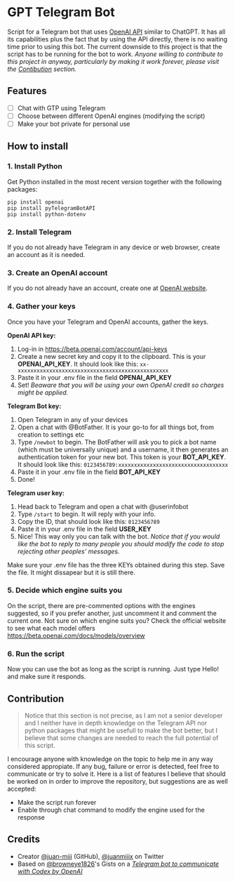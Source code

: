 # GPT Telegram Bot
Script for a Telegram bot that uses [OpenAI API](https://beta.openai.com/overview) similar to ChatGPT. It has all its capabilities plus the fact that by using the API directly, there is no waiting time prior to using this bot. The current downside to this project is that the script has to be running for the bot to work. _Anyone willing to contribute to this project in anyway, particularly by making it work forever, please visit the [Contibution](#contribution) section._

## Features
- [ ] Chat with GTP using Telegram
- [ ] Choose between different OpenAI engines (modifying the script)
- [ ] Make your bot private for personal use

## How to install
### 1. Install Python
Get Python installed in the most recent version together with the following packages:

```
pip install openai
pip install pyTelegramBotAPI
pip install python-dotenv
```

### 2. Install Telegram
If you do not already have Telegram in any device or web browser, create an account as it is needed.

### 3. Create an OpenAI account
If you do not already have an account, create one at [OpenAI website](https://beta.openai.com/signup).

### 4. Gather your keys

Once you have your Telegram and OpenAI accounts, gather the keys.

**OpenAI API key:**
1. Log-in in https://beta.openai.com/account/api-keys
2. Create a new secret key and copy it to the clipboard. This is your **OPENAI_API_KEY**. It should look like this: `xx-xxxxxxxxxxxxxxxxxxxxxxxxxxxxxxxxxxxxxxxxxxxxxxxx`
3. Paste it in your .env file in the field **OPENAI_API_KEY**
4. Set!
_Beaware that you will be using your own OpenAI credit so charges might be applied._

**Telegram Bot key:**
1. Open Telegram in any of your devices
2. Open a chat with @BotFather. It is your go-to for all things bot, from creation to settings etc
3. Type `/newbot` to begin. The BotFather will ask you to pick a bot name (which must be universally unique) and a username, it then generates an authentication token for your new bot. This token is your **BOT_API_KEY**. It should look like this: `0123456789:xxxxxxxxxxxxxxxxxxxxxxxxxxxxxxxxxxx`
4. Paste it in your .env file in the field **BOT_API_KEY**
5. Done!

**Telegram user key:**
1. Head back to Telegram and open a chat with @userinfobot
2. Type `/start` to begin. It will reply with your info.
3. Copy the ID, that should look like this: `0123456789`
4. Paste it in your .env file in the field **USER_KEY**
5. Nice! This way only you can talk with the bot.
_Notice that if you would like the bot to reply to many people you should modify the code to stop rejecting other peoples' messages._

Make sure your .env file has the three KEYs obtained during this step. Save the file. It might dissapear but it is still there.

### 5. Decide which engine suits you
On the script, there are pre-commented options with the engines suggested, so if you prefer another, just uncomment it and comment the current one. Not sure on which engine suits you? Check the official website to see what each model offers https://beta.openai.com/docs/models/overview

### 6. Run the script
Now you can use the bot as long as the script is running. Just type Hello! and make sure it responds.

## Contribution
> Notice that this section is not precise, as I am not a senior developer and I neither have in depth knowledge on the Telegram API nor python packages that might be usefull to make the bot better, but I believe that some changes are needed to reach the full potential of this script.

I encourage anyone with knowledge on the topic to help me in any way considered appropiate. If any bug, failure or error is detected, feel free to communicate or try to solve it. Here is a list of features I believe that should be worked on in order to improve the repository, but suggestions are as well accepted:
- Make the script run forever
- Enable through chat command to modify the engine used for the response

## Credits
- Creator [@juan-miii](https://github.com/juan-miii) (GitHub), [@juanmiiix](https://twitter.com/juanmiiix) on Twitter
- Based on [@browneye1826](https://gist.github.com/browneye1826)'s Gists on a [_Telegram bot to communicate with Codex by OpenAI_](https://gist.github.com/browneye1826/4890211188170a43087dfc586afc962b#file-codex_bot-py)